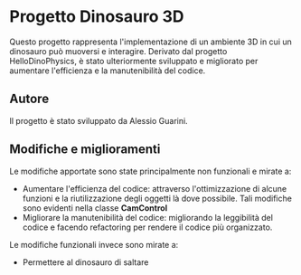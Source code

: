 # Progetto Dinosauro 3D
Questo progetto rappresenta l'implementazione di un ambiente 3D in cui un dinosauro può muoversi e interagire. Derivato dal progetto HelloDinoPhysics, è stato ulteriormente sviluppato e migliorato per aumentare l'efficienza e la manutenibilità del codice.

## Autore
Il progetto è stato sviluppato da Alessio Guarini.

## Modifiche e miglioramenti
Le modifiche apportate sono state principalmente non funzionali e mirate a:

- Aumentare l'efficienza del codice: attraverso l'ottimizzazione di alcune funzioni e la riutilizzazione degli oggetti là dove possibile. Tali modifiche sono evidenti nella classe **CamControl**
- Migliorare la manutenibilità del codice: migliorando la leggibilità del codice e facendo refactoring per rendere il codice più organizzato.

Le modifiche funzionali invece sono mirate a:

- Permettere al dinosauro di saltare
